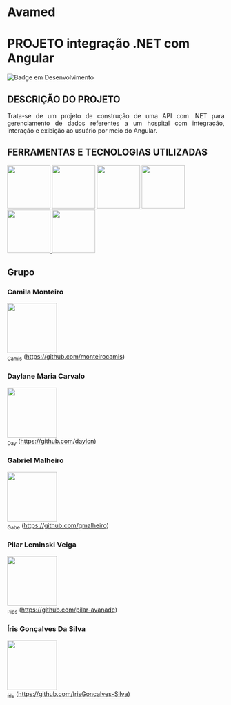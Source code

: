# Avamed


# PROJETO integração .NET com Angular

![Badge em Desenvolvimento](http://img.shields.io/static/v1?label=STATUS&message=EM%20DESENVOLVIMENTO&color=GREEN&style=for-the-badge)

## DESCRIÇÃO DO PROJETO
<p align="justify">
Trata-se de um projeto de construção de uma API com .NET para gerenciamento de dados referentes a um hospital com integração, interação e exibição ao usuário por meio do Angular.

</p>


## FERRAMENTAS E TECNOLOGIAS UTILIZADAS
<a href="#">
<img src="https://cdn.jsdelivr.net/gh/devicons/devicon/icons/vscode/vscode-original.svg" width=100/>
</a>
<a href=#>
<img src="https://cdn.jsdelivr.net/gh/devicons/devicon/icons/visualstudio/visualstudio-plain.svg" width=100/>
<a/>
<a href="#">
<img src="https://cdn.jsdelivr.net/gh/devicons/devicon/icons/dotnetcore/dotnetcore-original.svg" width=100 />
</a>
<a href="#">
<img src="https://cdn.jsdelivr.net/gh/devicons/devicon/icons/angularjs/angularjs-plain.svg" width=100/>
</a>
<a href="#">
<img src="https://cdn.jsdelivr.net/gh/devicons/devicon/icons/microsoftsqlserver/microsoftsqlserver-plain.svg" width=100/>
</a>
<a href = "#">
<img src="https://cdn.jsdelivr.net/gh/devicons/devicon/icons/bootstrap/bootstrap-original.svg" width=100/>
</a>

## Grupo
### Camila Monteiro

<img src="https://avatars.githubusercontent.com/u/26682838?v=4" width=115><br><sub>Camis</sub> (https://github.com/monteirocamis)

### Daylane Maria Carvalo

<img src="https://avatars.githubusercontent.com/u/89111664?v=4" width=115><br><sub>Day</sub> (https://github.com/daylcn)

### Gabriel Malheiro

<img src="https://avatars.githubusercontent.com/u/92603922?v=4" width=115><br><sub>Gabe</sub> (https://github.com/gmalheiro)

### Pilar Leminski Veiga

<img src="https://media.licdn.com/dms/image/C4D03AQE3ucvskO1jSA/profile-displayphoto-shrink_400_400/0/1617480408863?e=1677110400&v=beta&t=WCxJT4ASk-3tfAYattsA3ffSNu6dztvrHZBZV9K9XHg" width=115><br><sub>Pips</sub> (https://github.com/pilar-avanade)

### Íris Gonçalves Da Silva

<img src="https://avatars.githubusercontent.com/u/107144112?v=4" width=115><br><sub>íris</sub> (https://github.com/IrisGoncalves-Silva)
